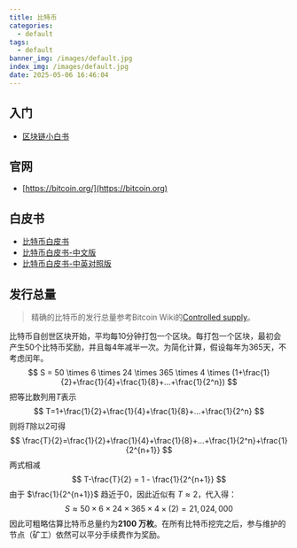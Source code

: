 ```yaml
---
title: 比特币
categories:
  - default
tags:
  - default
banner_img: /images/default.jpg
index_img: /images/default.jpg
date: 2025-05-06 16:46:04
---
```


## 入门
- [区块链小白书](https://blockchainlittlebook.com/#/)
## 官网
- [https://bitcoin.org/](https://bitcoin.org)
## 白皮书
- [比特币白皮书](https://bitcoin.org/bitcoin.pdf)
- [比特币白皮书-中文版](https://bitcoin.org/files/bitcoin-paper/bitcoin_zh_cn.pdf)
- [比特币白皮书-中英对照版](https://lixiaolai.com/#/bitcoin-whitepaper-cn-en-translation/Bitcoin-Whitepaper-EN-CN.html)
## 发行总量
> 精确的比特币的发行总量参考Bitcoin Wiki的[Controlled supply](https://en.bitcoin.it/wiki/Controlled_supply)。

比特币自创世区块开始，平均每10分钟打包一个区块。每打包一个区块，最初会产生50个比特币奖励，并且每4年减半一次。为简化计算，假设每年为365天，不考虑闰年。
$$
S = 50 \times 6 \times 24 \times 365 \times 4 \times (1+\frac{1}{2}+\frac{1}{4}+\frac{1}{8}+...+\frac{1}{2^n})
$$
把等比数列用$T$表示
$$
T=1+\frac{1}{2}+\frac{1}{4}+\frac{1}{8}+...+\frac{1}{2^n}
$$
则将$T$除以2可得
$$
\frac{T}{2}=\frac{1}{2}+\frac{1}{4}+\frac{1}{8}+...+\frac{1}{2^n}+\frac{1}{2^{n+1}}
$$
两式相减
$$
T-\frac{T}{2} = 1 - \frac{1}{2^{n+1}}
$$
由于 $\frac{1}{2^{n+1}}$ 趋近于0，因此近似有 $T \approx 2$，代入得：
$$
S \approx 50 \times 6 \times 24 \times 365 \times 4 \times (2) = 21,024,000
$$
因此可粗略估算比特币总量约为**2100 万枚**。在所有比特币挖完之后，参与维护的节点（矿工）依然可以平分手续费作为奖励。

